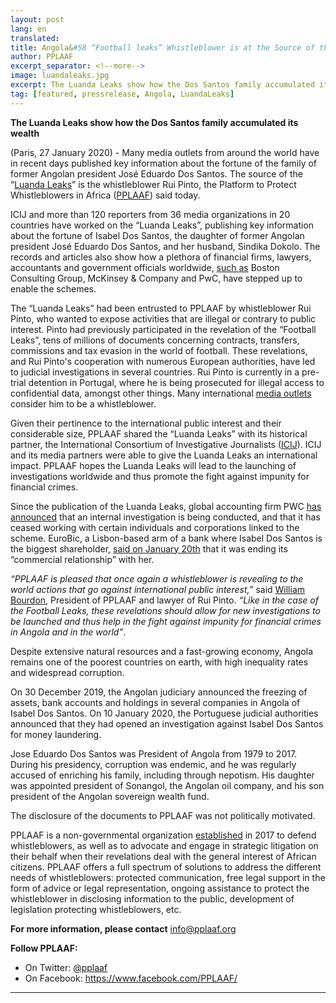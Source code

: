 ```yaml
---
layout: post
lang: en
translated:
title: Angola&#58 “Football leaks” Whistleblower is at the Source of the &#35;LuandaLeaks
author: PPLAAF
excerpt_separator: <!--more-->
image: luandaleaks.jpg
excerpt: The Luanda Leaks show how the Dos Santos family accumulated its wealth
tag: [featured, pressrelease, Angola, LuandaLeaks]
---
```

**The Luanda Leaks show how the Dos Santos family accumulated its wealth**

(Paris, 27 January 2020) - Many media outlets from around the world have in recent days published key
information about the fortune of the family of former Angolan president José Eduardo Dos Santos. The
source of the “[Luanda Leaks](https://www.icij.org/investigations/luanda-leaks/how-africas-richest-woman-exploited-family-ties-shell-companies-and-inside-deals-to-build-an-empire/)” is the whistleblower Rui Pinto, the Platform to Protect Whistleblowers in Africa ([PPLAAF](https://www.pplaaf.org/)) said today.

ICIJ and more than 120 reporters from 36 media organizations in 20 countries have worked on the
“Luanda Leaks”, publishing key information about the fortune of Isabel Dos Santos, the daughter of
former Angolan president José Eduardo Dos Santos, and her husband, Sindika Dokolo. The records and
articles also show how a plethora of financial firms, lawyers, accountants and government officials
worldwide, [such as](https://www.nytimes.com/2020/01/19/world/africa/isabel-dos-santos-angola.html) Boston Consulting Group, McKinsey &amp; Company and PwC, have stepped up to enable the schemes.

The “Luanda Leaks” had been entrusted to PPLAAF by whistleblower Rui Pinto, who wanted to expose
activities that are illegal or contrary to public interest. Pinto had previously participated in the revelation of the “Football Leaks”, tens of millions of documents concerning contracts, transfers, commissions and tax evasion in the world of football. These revelations, and Rui Pinto&#39;s cooperation with numerous European authorities, have led to judicial investigations in several countries. Rui Pinto is currently in a pre-trial detention in Portugal, where he is being prosecuted for illegal access to confidential data, amongst other things. Many international [media outlets](https://www.spiegel.de/international/zeitgeist/interview-with-lawyer-of-football-leaks-informant-rui-pinto-a-1287024.html) consider him to be a whistleblower.

Given their pertinence to the international public interest and their considerable size, PPLAAF shared the
“Luanda Leaks” with its historical partner, the International Consortium of Investigative Journalists
([ICIJ](https://www.icij.org/)). ICIJ and its media partners were able to give the Luanda Leaks an international impact. PPLAAF hopes the Luanda Leaks will lead to the launching of investigations worldwide and thus promote the fight against impunity for financial crimes.

Since the publication of the Luanda Leaks, global accounting firm PWC [has announced](https://www.theguardian.com/business/blog/live/2020/jan/20/wef-calls-for-greater-social-mobility-imf-economic-forecasts-as-davos-gets-under-way-business-live) that an internal investigation is being conducted, and that it has ceased working with certain individuals and corporations linked to the scheme. EuroBic, a Lisbon-based arm of a bank where Isabel Dos Santos is the biggest shareholder, [said on January 20th](https://www.nytimes.com/2020/01/20/world/africa/isabel-dos-santos-bank.html) that it was ending its “commercial relationship” with her.

_“PPLAAF is pleased that once again a whistleblower is revealing to the world actions that go against
international public interest,”_ said [William Bourdon](https://twitter.com/BourdonWilliam2), President of PPLAAF and lawyer of Rui Pinto. _“Like in the case of the Football Leaks, these revelations should allow for new investigations to be launched and thus help in the fight against impunity for financial crimes in Angola and in the world”_.

Despite extensive natural resources and a fast-growing economy, Angola remains one of the poorest
countries on earth, with high inequality rates and widespread corruption.

On 30 December 2019, the Angolan judiciary announced the freezing of assets, bank accounts and
holdings in several companies in Angola of Isabel Dos Santos. On 10 January 2020, the Portuguese
judicial authorities announced that they had opened an investigation against Isabel Dos Santos for money
laundering.

Jose Eduardo Dos Santos was President of Angola from 1979 to 2017. During his presidency, corruption
was endemic, and he was regularly accused of enriching his family, including through nepotism. His
daughter was appointed president of Sonangol, the Angolan oil company, and his son president of the
Angolan sovereign wealth fund.

The disclosure of the documents to PPLAAF was not politically motivated.

PPLAAF is a non-governmental organization [established](https://www.theguardian.com/world/2017/mar/10/rebels-with-a-cause-africas-whistleblowers-need-urgent-protection) in 2017 to defend whistleblowers, as well as to advocate and engage in strategic litigation on their behalf when their revelations deal with the general interest of African citizens. PPLAAF offers a full spectrum of solutions to address the different needs of whistleblowers: protected communication, free legal support in the form of advice or legal representation, ongoing assistance to protect the whistleblower in disclosing information to the public, development of legislation protecting whistleblowers, etc.

**For more information, please contact** [info@pplaaf.org](mailto:info@pplaaf.org)

**Follow PPLAAF:**
- On Twitter: [@pplaaf](https://twitter.com/pplaaf)
- On Facebook: https://www.facebook.com/PPLAAF/

----------------------

